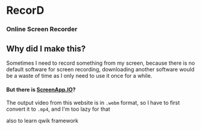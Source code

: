# RecorD

### Online Screen Recorder

## Why did I make this?

Sometimes I need to record something from my screen, because there is no default software for screen recording, downloading another software would be a waste of time as I only need to use it once for a while.

#### But there is [ScreenApp.IO](https://screenapp.io/)?

The output video from this website is in `.webm` format, so I have to first convert it to `.mp4`, and I'm too lazy for that

also to learn qwik framework
